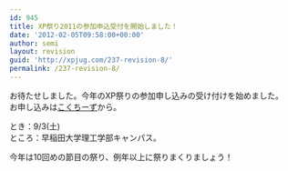 ```yaml
---
id: 945
title: XP祭り2011の参加申込受付を開始しました！
date: '2012-02-05T09:58:00+00:00'
author: semi
layout: revision
guid: 'http://xpjug.com/237-revision-8/'
permalink: /237-revision-8/
---
```


お待たせしました。今年のXP祭りの参加申し込みの受け付けを始めました。  
お申し込みは[こくちーず](http://kokucheese.com/event/index/14347/)から。

とき：9/3(土)  
ところ：早稲田大学理工学部キャンパス。

今年は10回めの節目の祭り、例年以上に祭りまくりましょう！